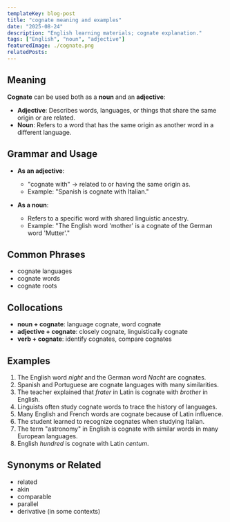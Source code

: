 ```yaml
---
templateKey: blog-post
title: "cognate meaning and examples"
date: "2025-08-24"
description: "English learning materials; cognate explanation."
tags: ["English", "noun", "adjective"]
featuredImage: ./cognate.png
relatedPosts:
---
```


## Meaning

**Cognate** can be used both as a **noun** and an **adjective**:

- **Adjective**: Describes words, languages, or things that share the same origin or are related.
- **Noun**: Refers to a word that has the same origin as another word in a different language.

## Grammar and Usage

- **As an adjective**:

  - "cognate with" → related to or having the same origin as.
  - Example: "Spanish is cognate with Italian."

- **As a noun**:

  - Refers to a specific word with shared linguistic ancestry.
  - Example: "The English word 'mother' is a cognate of the German word 'Mutter'."

## Common Phrases

- cognate languages
- cognate words
- cognate roots

## Collocations

- **noun + cognate**: language cognate, word cognate
- **adjective + cognate**: closely cognate, linguistically cognate
- **verb + cognate**: identify cognates, compare cognates

## Examples

1. The English word _night_ and the German word _Nacht_ are cognates.
2. Spanish and Portuguese are cognate languages with many similarities.
3. The teacher explained that _frater_ in Latin is cognate with _brother_ in English.
4. Linguists often study cognate words to trace the history of languages.
5. Many English and French words are cognate because of Latin influence.
6. The student learned to recognize cognates when studying Italian.
7. The term "astronomy" in English is cognate with similar words in many European languages.
8. English _hundred_ is cognate with Latin _centum_.

## Synonyms or Related

- related
- akin
- comparable
- parallel
- derivative (in some contexts)
